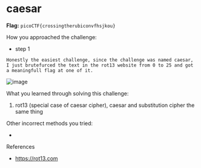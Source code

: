 # caesar

**Flag:** `picoCTF{crossingtherubiconvfhsjkou}`

How you approached the challenge:

- step 1

```
Honestly the easiest challenge, since the challenge was named caesar, I just brutefurced the text in the rot13 website from 0 to 25 and got a meaningfull flag at one of it.
```

![image](https://github.com/user-attachments/assets/e6a4f3fe-4b3c-4604-972d-70c0454e449f)


What you learned through solving this challenge:

1. rot13 (special case of caesar cipher), caesar and substitution cipher the same thing

Other incorrect methods you tried:

- 

References

- https://rot13.com
